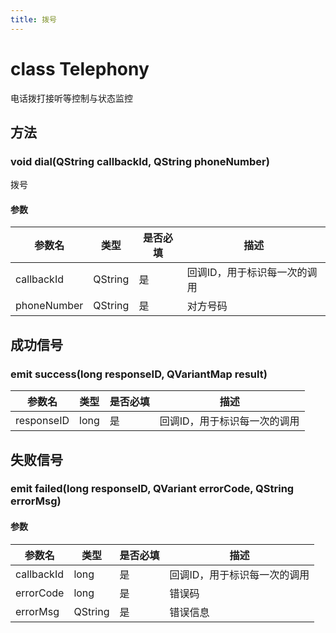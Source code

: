 ```yaml
---
title: 拨号
---
```


# class Telephony

电话拨打接听等控制与状态监控

## 方法

### void dial(QString callbackId, QString phoneNumber)

拨号

#### 参数

| 参数名     | 类型    | 是否必填 | 描述                                                         |
| ---------- | ------- | -------- | ------------------------------------------------------------ |
| callbackId | QString | 是       | 回调ID，用于标识每一次的调用                                 |
| phoneNumber| QString | 是       | 对方号码 |

## 成功信号

### emit success(long responseID, QVariantMap result)

| 参数名     | 类型        | 是否必填 | 描述                         |
| ---------- | ----------- | -------- | ---------------------------- |
| responseID | long        | 是       | 回调ID，用于标识每一次的调用 |

## 失败信号

### emit failed(long responseID, QVariant errorCode, QString errorMsg)

#### 参数

| 参数名     | 类型    | 是否必填 | 描述                         |
| ---------- | ------- | -------- | ---------------------------- |
| callbackId | long    | 是       | 回调ID，用于标识每一次的调用 |
| errorCode  | long    | 是       | 错误码                       |
| errorMsg   | QString | 是       | 错误信息                     |